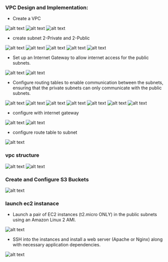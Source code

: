 ### VPC Design and Implementation:

-   Create a VPC

![alt text](image.png)
![alt text](image-1.png)
![alt text](image-2.png)

-   create subnet 2-Private and 2-Public

![alt text](image-11.png)
![alt text](image-12.png)
![alt text](image-13.png)
![alt text](image-14.png)
![alt text](image-15.png)

-   Set up an Internet Gateway to allow internet access for the public subnets.

![alt text](image-16.png)
![alt text](image-17.png)

-   Configure routing tables to enable communication between the subnets, ensuring that the private subnets can only communicate with the public subnets.


![alt text](image-18.png)
![alt text](image-19.png)
![alt text](image-20.png)
![alt text](image-21.png)
![alt text](image-22.png)
![alt text](image-23.png)
![alt text](image-24.png)

-   configure with internet gateway 


![alt text](image-25.png)
![alt text](image-26.png)

-   configure route table to subnet

![alt text](image-27.png)

### vpc structure

![alt text](image-3.png)
![alt text](image-4.png)



### Create and Configure S3 Buckets

![alt text](image-7.png)

### launch ec2 instanace
-   Launch a pair of EC2 instances (t2.micro ONLY) in the public subnets using an Amazon Linux 2 AMI.

![alt text](image-8.png)

-   SSH into the instances and install a web server (Apache or Nginx) along with necessary application dependencies.

![alt text](image-9.png)








